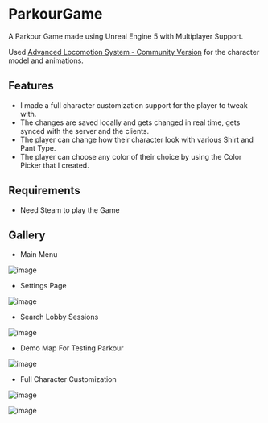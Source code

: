 # ParkourGame


A Parkour Game made using Unreal Engine 5 with Multiplayer Support.

Used [Advanced Locomotion System - Community Version](https://www.github.com/dyanikoglu/ALS-Community) for the character model and animations.

## Features

- I made a full character customization support for the player to tweak with. 
- The changes are saved locally and gets changed in real time, gets synced with the server and the clients.
- The player can change how their character look with various Shirt and Pant Type.
- The player can choose any color of their choice by using the Color Picker that I created.

## Requirements

- Need Steam to play the Game

## Gallery

- Main Menu

![image](https://user-images.githubusercontent.com/83279100/188281354-b70be760-14fe-4d40-991a-a93ab8e10d72.png)

- Settings Page

![image](https://user-images.githubusercontent.com/83279100/188281363-06d742bc-f97e-4176-aaa6-85afe9eee2aa.png)

- Search Lobby Sessions

![image](https://user-images.githubusercontent.com/83279100/188281380-bc12a164-0d75-402d-958c-e15915efc224.png)

- Demo Map For Testing Parkour

![image](https://user-images.githubusercontent.com/83279100/188281443-3aa69f9c-863e-47f1-9fd6-d87bf208e9dc.png)

- Full Character Customization

![image](https://user-images.githubusercontent.com/83279100/188281466-ea02fd05-cc1f-4858-ad91-d90fcb68ebf8.png)

![image](https://user-images.githubusercontent.com/83279100/188281938-4e09430c-8449-4f7f-9316-422a7a54b216.png)
